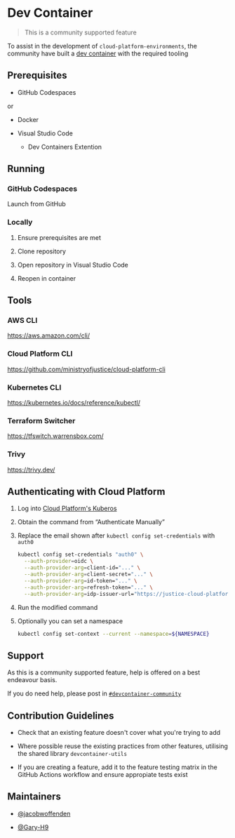 # Dev Container

> This is a community supported feature

To assist in the development of `cloud-platform-environments`, the community have built a [dev container](https://containers.dev/) with the required tooling

## Prerequisites

- GitHub Codespaces

or

- Docker

- Visual Studio Code

  - Dev Containers Extention

## Running

### GitHub Codespaces

Launch from GitHub

### Locally

1. Ensure prerequisites are met

1. Clone repository

1. Open repository in Visual Studio Code

1. Reopen in container

## Tools

### AWS CLI

<https://aws.amazon.com/cli/>

### Cloud Platform CLI

<https://github.com/ministryofjustice/cloud-platform-cli>

### Kubernetes CLI

<https://kubernetes.io/docs/reference/kubectl/>

### Terraform Switcher

<https://tfswitch.warrensbox.com/>

### Trivy

<https://trivy.dev/>

## Authenticating with Cloud Platform

1. Log into [Cloud Platform's Kuberos](https://login.cloud-platform.service.justice.gov.uk/)

1. Obtain the command from “Authenticate Manually”

1. Replace the email shown after `kubectl config set-credentials` with `auth0`

   ```bash
   kubectl config set-credentials "auth0" \
     --auth-provider=oidc \
     --auth-provider-arg=client-id="..." \
     --auth-provider-arg=client-secret="..." \
     --auth-provider-arg=id-token="..." \
     --auth-provider-arg=refresh-token="..." \
     --auth-provider-arg=idp-issuer-url="https://justice-cloud-platform.eu.auth0.com/"
   ```

1. Run the modified command

1. Optionally you can set a namespace

   ```bash
   kubectl config set-context --current --namespace=${NAMESPACE}
   ```

## Support

As this is a community supported feature, help is offered on a best endeavour basis.

If you do need help, please post in [`#devcontainer-community`](https://moj.enterprise.slack.com/archives/C06DZ4F04JZ)

## Contribution Guidelines

- Check that an existing feature doesn't cover what you're trying to add

- Where possible reuse the existing practices from other features, utilising the shared library `devcontainer-utils`

- If you are creating a feature, add it to the feature testing matrix in the GitHub Actions workflow and ensure appropiate tests exist

## Maintainers

- [@jacobwoffenden](https://github.com/jacobwoffenden)

- [@Gary-H9](https://github.com/Gary-H9)
